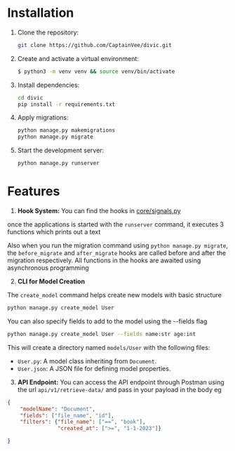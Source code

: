 # Installation

1. Clone the repository:
    ```bash
    git clone https://github.com/CaptainVee/divic.git
    ```
2. Create and activate a virtual environment:

   ```sh
   $ python3 -m venv venv && source venv/bin/activate
   ```

3. Install dependencies:
    ```bash
    cd divic
    pip install -r requirements.txt
    ```

4. Apply migrations:
    ```bash
    python manage.py makemigrations
    python manage.py migrate
    ```

5. Start the development server:
    ```bash
    python manage.py runserver
    ```



# Features
1. **Hook System:**
You can find the hooks in  [core/signals.py](core/signals.py)

once the applications is started with the `runserver` command, it executes 3 functions which prints out a text

Also when you run the migration command using `python manage.py migrate`, the `before_migrate` and `after_migrate` hooks are called before and after the migration respectively. All functions in the hooks are awaited using asynchronous programming

2. **CLI for Model Creation**

The `create_model` command helps create new models with basic structure
```bash
python manage.py create_model User
```
You can also specify fields to add to the model using the --fields flag

```bash
python manage.py create_model User --fields name:str age:int
```
This will create a directory named `models/User` with the following files:

* `User.py`: A model class inheriting from `Document`.
* `User.json`: A JSON file for defining model properties.


3. **API Endpoint:**
You can access the API endpoint through Postman using the url `api/v1/retrieve-data/`
and pass in your payload in the body eg
```json
{
    "modelName": "Document",
    "fields": ["file_name", "id"],
    "filters": {"file_name": ["==", "book"],
                "created_at": [">=", "1-1-2023"]}

}
```